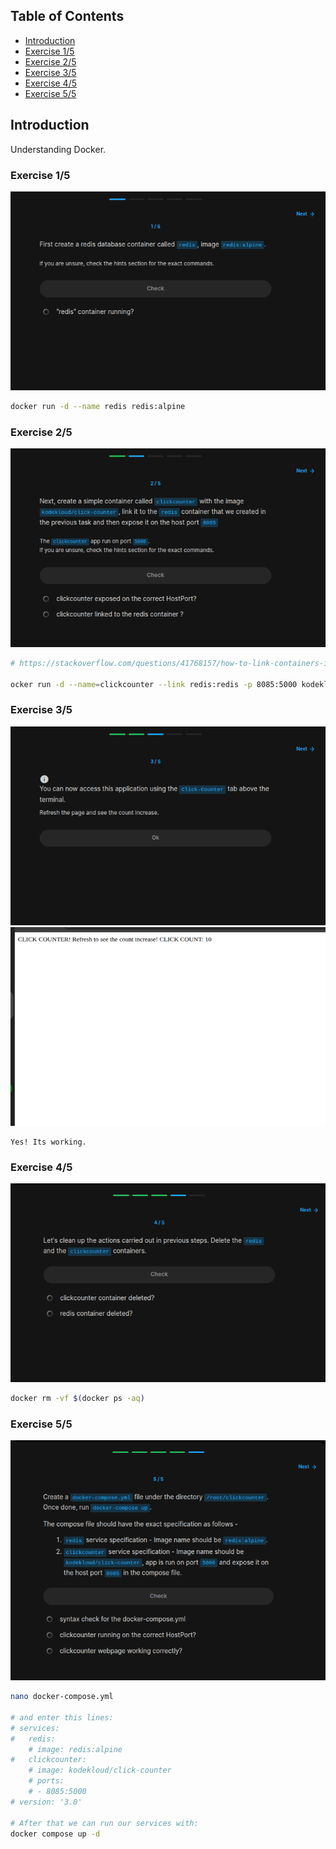 ## Table of Contents

- [Introduction](#introduction)
- [Exercise 1/5](#exercise-15)
- [Exercise 2/5](#exercise-25)
- [Exercise 3/5](#exercise-35)
- [Exercise 4/5](#exercise-45)
- [Exercise 5/5](#exercise-55)

##  Introduction

Understanding Docker.

### Exercise 1/5
![alt text](image.png)
```bash
docker run -d --name redis redis:alpine 
```
### Exercise 2/5
![alt text](image-1.png)
```bash
# https://stackoverflow.com/questions/41768157/how-to-link-containers-in-docker

ocker run -d --name=clickcounter --link redis:redis -p 8085:5000 kodekloud/click-counter
```
### Exercise 3/5
![alt text](image-2.png)
![alt text](image-3.png)
```
Yes! Its working.
```
### Exercise 4/5
![alt text](image-4.png)
```bash
docker rm -vf $(docker ps -aq)
```
### Exercise 5/5
![alt text](image-5.png)
```bash
nano docker-compose.yml

# and enter this lines:
# services:
#   redis:
    # image: redis:alpine
#   clickcounter:
    # image: kodekloud/click-counter
    # ports:
    # - 8085:5000
# version: '3.0'

# After that we can run our services with:
docker compose up -d
```
